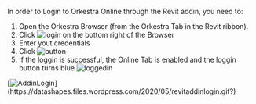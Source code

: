 In order to Login to Orkestra Online through the Revit addin, you need to:
1. Open the Orkestra Browser (from the Orkestra Tab in the Revit ribbon).
2. Click ![login](https://datashapes.files.wordpress.com/2020/05/login.png?) on the bottom right of the Browser 
3. Enter yout credentials
4. Click ![button](https://datashapes.files.wordpress.com/2020/05/loginbut.png?)
5. If the loggin is successful, the Online Tab is enabled and the loggin button turns blue ![loggedin](https://datashapes.files.wordpress.com/2020/05/loggedin.png?)

[![AddinLogin](https://datashapes.files.wordpress.com/2020/05/revitaddinlogin.gif?)](https://datashapes.files.wordpress.com/2020/05/revitaddinlogin.gif?)